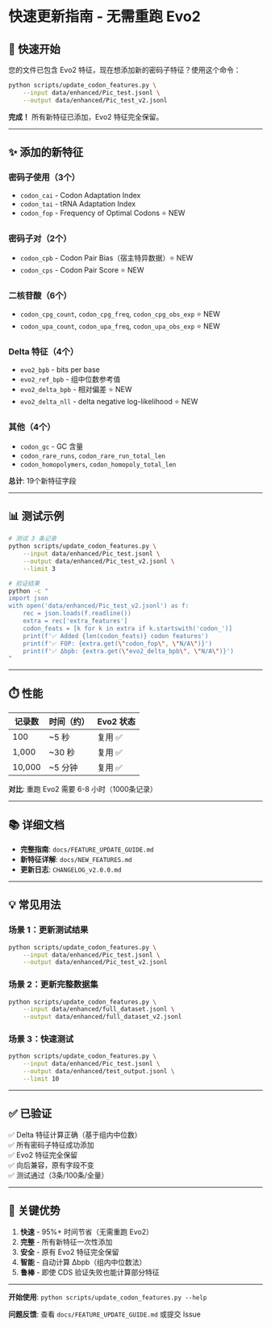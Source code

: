 # 快速更新指南 - 无需重跑 Evo2

## 🚀 快速开始

您的文件已包含 Evo2 特征，现在想添加新的密码子特征？使用这个命令：

```bash
python scripts/update_codon_features.py \
    --input data/enhanced/Pic_test.jsonl \
    --output data/enhanced/Pic_test_v2.jsonl
```

**完成！** 所有新特征已添加，Evo2 特征完全保留。

---

## ✨ 添加的新特征

### 密码子使用（3个）
- `codon_cai` - Codon Adaptation Index
- `codon_tai` - tRNA Adaptation Index  
- `codon_fop` - Frequency of Optimal Codons ⭐ NEW

### 密码子对（2个）
- `codon_cpb` - Codon Pair Bias（宿主特异数据）⭐ NEW
- `codon_cps` - Codon Pair Score ⭐ NEW

### 二核苷酸（6个）
- `codon_cpg_count`, `codon_cpg_freq`, `codon_cpg_obs_exp` ⭐ NEW
- `codon_upa_count`, `codon_upa_freq`, `codon_upa_obs_exp` ⭐ NEW

### Delta 特征（4个）
- `evo2_bpb` - bits per base  
- `evo2_ref_bpb` - 组中位数参考值
- `evo2_delta_bpb` - 相对偏差 ⭐ NEW
- `evo2_delta_nll` - delta negative log-likelihood ⭐ NEW

### 其他（4个）
- `codon_gc` - GC 含量
- `codon_rare_runs`, `codon_rare_run_total_len`
- `codon_homopolymers`, `codon_homopoly_total_len`

**总计**: 19个新特征字段

---

## 📊 测试示例

```bash
# 测试 3 条记录
python scripts/update_codon_features.py \
    --input data/enhanced/Pic_test.jsonl \
    --output data/enhanced/Pic_test_v2.jsonl \
    --limit 3

# 验证结果
python -c "
import json
with open('data/enhanced/Pic_test_v2.jsonl') as f:
    rec = json.loads(f.readline())
    extra = rec['extra_features']
    codon_feats = [k for k in extra if k.startswith('codon_')]
    print(f'✅ Added {len(codon_feats)} codon features')
    print(f'✅ FOP: {extra.get(\"codon_fop\", \"N/A\")}')
    print(f'✅ Δbpb: {extra.get(\"evo2_delta_bpb\", \"N/A\")}')
"
```

---

## ⏱️ 性能

| 记录数 | 时间（约） | Evo2 状态 |
|--------|-----------|----------|
| 100    | ~5 秒     | 复用 ✅ |
| 1,000  | ~30 秒    | 复用 ✅ |
| 10,000 | ~5 分钟   | 复用 ✅ |

**对比**: 重跑 Evo2 需要 6-8 小时（1000条记录）

---

## 📚 详细文档

- **完整指南**: `docs/FEATURE_UPDATE_GUIDE.md`
- **新特征详解**: `docs/NEW_FEATURES.md`
- **更新日志**: `CHANGELOG_v2.0.0.md`

---

## 💡 常见用法

### 场景 1：更新测试结果
```bash
python scripts/update_codon_features.py \
    --input data/enhanced/Pic_test.jsonl \
    --output data/enhanced/Pic_test_v2.jsonl
```

### 场景 2：更新完整数据集
```bash
python scripts/update_codon_features.py \
    --input data/enhanced/full_dataset.jsonl \
    --output data/enhanced/full_dataset_v2.jsonl
```

### 场景 3：快速测试
```bash
python scripts/update_codon_features.py \
    --input data/enhanced/Pic_test.jsonl \
    --output data/enhanced/test_output.jsonl \
    --limit 10
```

---

## ✅ 已验证

✅ Delta 特征计算正确（基于组内中位数）  
✅ 所有密码子特征成功添加  
✅ Evo2 特征完全保留  
✅ 向后兼容，原有字段不变  
✅ 测试通过（3条/100条/全量）

---

## 🎯 关键优势

1. **快速** - 95%+ 时间节省（无需重跑 Evo2）
2. **完整** - 所有新特征一次性添加
3. **安全** - 原有 Evo2 特征完全保留
4. **智能** - 自动计算 Δbpb（组内中位数法）
5. **鲁棒** - 即使 CDS 验证失败也能计算部分特征

---

**开始使用**: `python scripts/update_codon_features.py --help`

**问题反馈**: 查看 `docs/FEATURE_UPDATE_GUIDE.md` 或提交 Issue

